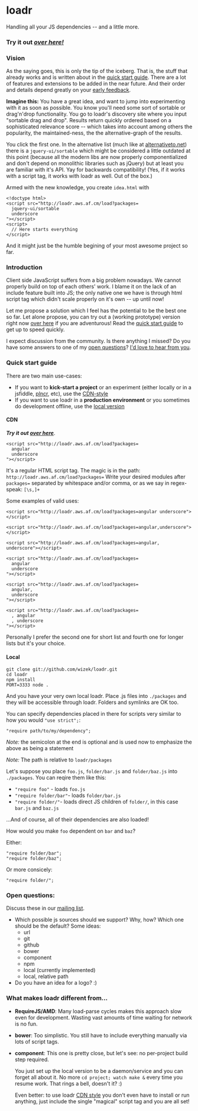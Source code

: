 # loadr

Handling all your JS dependencies -- and a little more.

### Try it out *[over here!][demo]*

### Vision

As the saying goes, this is only the tip of the iceberg.
That is, the stuff that already works and is written about in the [quick start guide][quickStartGuide].
There are a lot of features and extensions to be added in the near future. And their order and details depend greatly on your [early feedback][contact].

**Imagine this:** You have a great idea, and want to jump into experimenting with it as soon as possible.
You know you'll need some sort of sortable or drag'n'drop functionality.
You go to loadr's discovery site where you input "sortable drag and drop".
Results return quickly ordered based on a sophisticated relevance score -- which takes into account among others the popularity, the maintained-ness, the the alternative-graph of the results.

You click the first one.
In the alternative list (much like at [alternativeto.net](http://alternativeto.net)) there is a `jquery-ui/sortable` which might be considered a little outdated at this point (because all the modern libs are now properly componentialized and don't depend on monolithic libraries such as jQuery) but at least you are familiar with it's API.
Yay for backwards compatibility!
(Yes, if it works with a script tag, it works with loadr as well. Out of the box.)

Armed with the new knowledge, you create `idea.html` with

    <!doctype html>
    <script src="http://loadr.aws.af.cm/load?packages=
      jquery-ui/sortable
      underscore
    "></script>
    <script>
      // Here starts everything
    </script>

And it might just be the humble begining of your most awesome project so far.



### Introduction

Client side JavaScript suffers from a big problem nowadays.
We cannot properly build on top of each others' work.
I blame it on the lack of an include feature built into JS;
the only native one we have is through html script tag which didn't scale properly on it's own -- up until now!

Let me propose a solution which I feel has the potential to be the best one so far.
Let alone propose, you can try out a (working prototype) version right now [over here][demo] if you are adventurous!
Read the [quick start guide][quickStartGuide] to get up to speed quickly.

I expect discussion from the community. Is there anything I missed? Do you have some answers to one of my [open questions][openQuestions]? [I'd love to hear from you][contact].



### Quick start guide

There are two main use-cases:

 - If you want to **kick-start a project** or an experiment (either locally or in a jsfiddle, [plncr][demo], etc), use the [CDN-style][cdn-style]
 - If you want to use loadr in a **production environment** or you sometimes do development offline, use the [local version](#local)




#### CDN

***Try it out [over here][demo]***.

    <script src="http://loadr.aws.af.cm/load?packages=
      angular
      underscore
    "></script>

It's a regular HTML script tag. The magic is in the path: `http://loadr.aws.af.cm/load?packages=`
Write your desired modules after `packages=` separated by whitespace and/or comma, or as we say in regex-speak: `[\s,]+`

Some examples of valid uses:

    <script src="http://loadr.aws.af.cm/load?packages=angular underscore"></script>

    <script src="http://loadr.aws.af.cm/load?packages=angular,underscore"></script>

    <script src="http://loadr.aws.af.cm/load?packages=angular, underscore"></script>

    <script src="http://loadr.aws.af.cm/load?packages=
      angular
      underscore
    "></script>

    <script src="http://loadr.aws.af.cm/load?packages=
      angular,
      underscore
    "></script>

    <script src="http://loadr.aws.af.cm/load?packages=
      , angular
      , underscore
    "></script>

Personally I prefer the second one for short list and fourth one for longer lists but it's your choice.



#### Local

    git clone git://github.com/wizek/loadr.git
    cd loadr
    npm install
    PORT=3333 node .

And you have your very own local loadr. Place .js files into `./packages` and they will be accessible through loadr. Folders and symlinks are OK too.

You can specify dependencies placed in there for scripts very similar to how you would `"use strict";`:

    "require path/to/my/dependency";

*Note:* the semicolon at the end is optional and is used now to emphasize the above as being a statement

*Note:* The path is relative to `loadr/packages`

Let's suppose you place `foo.js`, `folder/bar.js` and `folder/baz.js` into `./packages`.
You can reqire them like this:
- `"require foo"` - loads `foo.js`
- `"require folder/bar"`- loads `folder/bar.js`
- `"require folder/"`- loads direct JS children of `folder/`, in this case `bar.js` and `baz.js`

...And of course, all of their dependencies are also loaded!

How would you make `foo` dependent on `bar` and `baz`?

Either:

    "require folder/bar";
    "require folder/baz";

Or more consicely:

    "require folder/";




### Open questions:

Discuss these in our [mailing list][mailingList].

- Which possible js sources should we support? Why, how? Which one should be the default? Some ideas:
  - url
  - git
  - github
  - bower
  - component
  - npm
  - local (currently implemented)
  - local, relative path
- Do you have an idea for a logo? :)




### What makes loadr different from...

- **RequireJS/AMD**: Many load-parse cycles makes this approach slow even for development. Wasting vast amounts of time waiting for network is no fun.

- **bower**: Too simplistic. You still have to include everything manually via lots of script tags.

- **component**: This one is pretty close, but let's see: no per-project build step required.

  You just set up the local version to be a daemon/service and you can forget all about it. No more `cd project; watch make &` every time you resume work. That rings a bell, doesn't it? :)

  Even better: to use loadr [CDN style][cdn-style] you don't even have to install or run anything, just include the single "magical" script tag and you are all set!










[TOC]: #toc
[demo]: http://plnkr.co/edit/WYRqk7T928iuCp3RYWvw?p=preview
[contact]: http://example.com
[openQuestions]: #open-questions
[quickStartGuide]: #quick-start-guide
[mailingList]: http://groups.google.com/group/loadr
[cdn-style]: #cdn
